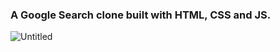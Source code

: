 ### A Google Search clone built with HTML, CSS and JS.

![Untitled](https://user-images.githubusercontent.com/42185328/147542257-beb4a9b2-4bd8-422b-9ad1-673b8a856584.png)
